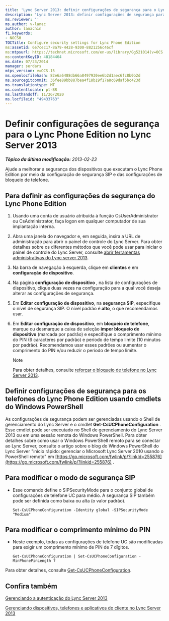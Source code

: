 ```yaml
---
title: 'Lync Server 2013: definir configurações de segurança para o Lync Phone Edition'
description: 'Lync Server 2013: definir configurações de segurança para o Lync Phone Edition.'
ms.reviewer: ''
ms.author: v-lanac
author: lanachin
f1.keywords:
- NOCSH
TOCTitle: Configure security settings for Lync Phone Edition
ms:assetid: 6e7cec17-8a79-4428-9300-8821256c46cf
ms:mtpsurl: https://technet.microsoft.com/en-us/library/Gg521014(v=OCS.15)
ms:contentKeyID: 48184464
ms.date: 07/23/2014
manager: serdars
mtps_version: v=OCS.15
ms.openlocfilehash: 82e6a6488db66a8497930ee6b2d1aec6fc8b0b2d
ms.sourcegitcommit: 36fee89bb887bea4f18b19f17a8c69daf5bc423d
ms.translationtype: MT
ms.contentlocale: pt-BR
ms.lasthandoff: 11/26/2020
ms.locfileid: "49433763"
---
```

# <a name="configure-security-settings-for-lync-phone-edition-in-lync-server-2013"></a>Definir configurações de segurança para o Lync Phone Edition no Lync Server 2013

<div data-xmlns="http://www.w3.org/1999/xhtml">

<div class="topic" data-xmlns="http://www.w3.org/1999/xhtml" data-msxsl="urn:schemas-microsoft-com:xslt" data-cs="https://msdn.microsoft.com/">

<div data-asp="https://msdn2.microsoft.com/asp">



</div>

<div id="mainSection">

<div id="mainBody">

<span> </span>

_**Tópico da última modificação:** 2013-02-23_

Ajude a melhorar a segurança dos dispositivos que executam o Lync Phone Edition por meio da configuração de segurança SIP e das configurações de bloqueio de telefone.

<div>

## <a name="to-configure-security-settings-for-lync-phone-edition"></a>Para definir as configurações de segurança do Lync Phone Edition

1.  Usando uma conta de usuário atribuída à função CsUserAdministrator ou CsAdministrator, faça logon em qualquer computador de sua implantação interna.

2.  Abra uma janela do navegador e, em seguida, insira a URL de administração para abrir o painel de controle do Lync Server. Para obter detalhes sobre os diferentes métodos que você pode usar para iniciar o painel de controle do Lync Server, consulte [abrir ferramentas administrativas do Lync server 2013](lync-server-2013-open-lync-server-administrative-tools.md).

3.  Na barra de navegação à esquerda, clique em **clientes** e em **configuração de dispositivo**.

4.  Na página **configuração de dispositivo** , na lista de configurações de dispositivo, clique duas vezes na configuração para a qual você deseja alterar as configurações de segurança.

5.  Em **Editar configuração de dispositivo**, na **segurança SIP**, especifique o nível de segurança SIP. O nível padrão é **alto**, o que recomendamos usar.

6.  Em **Editar configuração de dispositivo**, em **bloqueio de telefone**, marque ou desmarque a caixa de seleção **impor bloqueio de dispositivo** (marcada por padrão) e especifique o comprimento mínimo do PIN (6 caracteres por padrão) e período de tempo limite (10 minutos por padrão). Recomendamos usar esses padrões ou aumentar o comprimento do PIN e/ou reduzir o período de tempo limite.
    
    <div>
    

    > [!NOTE]  
    > Para obter detalhes, consulte <A href="lync-server-2013-enforce-phone-locking.md">reforçar o bloqueio de telefone no Lync Server 2013</A>.

    
    </div>

</div>

<div>

## <a name="configuring-security-settings-for-lync-phone-edition-phones-by-using-windows-powershell-cmdlets"></a>Definir configurações de segurança para os telefones do Lync Phone Edition usando cmdlets do Windows PowerShell

As configurações de segurança podem ser gerenciadas usando o Shell de gerenciamento do Lync Server e o cmdlet **Get-CsUCPhoneConfiguration** . Esse cmdlet pode ser executado no Shell de gerenciamento do Lync Server 2013 ou em uma sessão remota do Windows PowerShell. Para obter detalhes sobre como usar o Windows PowerShell remoto para se conectar ao Lync Server, consulte o artigo sobre o blog do Windows PowerShell do Lync Server "início rápido: gerenciar o Microsoft Lync Server 2010 usando o PowerShell remoto" em [https://go.microsoft.com/fwlink/p/?linkId=255876](https://go.microsoft.com/fwlink/p/?linkid=255876) .

<div>

## <a name="to-modify-the-sip-security-mode"></a>Para modificar o modo de segurança SIP

  - Esse comando define o SIPSecurityMode para o conjunto global de configurações de telefone UC para médio. A segurança SIP também pode ser definida como baixa ou alta (o valor padrão).
    
        Set-CsUCPhoneConfiguration -Identity global -SIPSecurityMode "Medium"

</div>

<div>

## <a name="to-modify-the-minimum-pin-length"></a>Para modificar o comprimento mínimo do PIN

  - Neste exemplo, todas as configurações de telefone UC são modificadas para exigir um comprimento mínimo de PIN de 7 dígitos.
    
        Get-CsUCPhoneConfiguration | Set-CsUCPhoneConfiguration -MinPhonePinLength 7

</div>

Para obter detalhes, consulte [Get-CsUCPhoneConfiguration](https://docs.microsoft.com/powershell/module/skype/Get-CsUCPhoneConfiguration).

</div>

<div>

## <a name="see-also"></a>Confira também


[Gerenciando a autenticação do Lync Server 2013](lync-server-2013-managing-lync-server-authentication.md)  


[Gerenciando dispositivos, telefones e aplicativos do cliente no Lync Server 2013](lync-server-2013-managing-devices-phones-and-client-applications.md)  
  

</div>

</div>

<span> </span>

</div>

</div>

</div>


